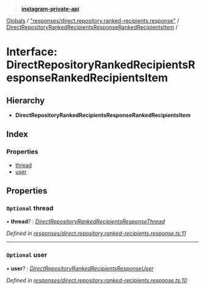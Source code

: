 > **[instagram-private-api](../README.md)**

[Globals](../globals.md) / ["responses/direct.repository.ranked-recipients.response"](../modules/_responses_direct_repository_ranked_recipients_response_.md) / [DirectRepositoryRankedRecipientsResponseRankedRecipientsItem](_responses_direct_repository_ranked_recipients_response_.directrepositoryrankedrecipientsresponserankedrecipientsitem.md) /

# Interface: DirectRepositoryRankedRecipientsResponseRankedRecipientsItem

## Hierarchy

* **DirectRepositoryRankedRecipientsResponseRankedRecipientsItem**

## Index

### Properties

* [thread](_responses_direct_repository_ranked_recipients_response_.directrepositoryrankedrecipientsresponserankedrecipientsitem.md#optional-thread)
* [user](_responses_direct_repository_ranked_recipients_response_.directrepositoryrankedrecipientsresponserankedrecipientsitem.md#optional-user)

## Properties

### `Optional` thread

• **thread**? : *[DirectRepositoryRankedRecipientsResponseThread](_responses_direct_repository_ranked_recipients_response_.directrepositoryrankedrecipientsresponsethread.md)*

*Defined in [responses/direct.repository.ranked-recipients.response.ts:11](https://github.com/Nerixyz/instagram-private-api/blob/e5037ee/src/responses/direct.repository.ranked-recipients.response.ts#L11)*

___

### `Optional` user

• **user**? : *[DirectRepositoryRankedRecipientsResponseUser](_responses_direct_repository_ranked_recipients_response_.directrepositoryrankedrecipientsresponseuser.md)*

*Defined in [responses/direct.repository.ranked-recipients.response.ts:10](https://github.com/Nerixyz/instagram-private-api/blob/e5037ee/src/responses/direct.repository.ranked-recipients.response.ts#L10)*